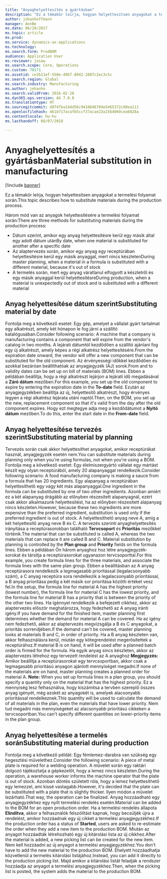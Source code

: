 ```yaml
---
title: "Anyaghelyettesítés a gyártásban"
description: "Ez a témakör leírja, hogyan helyettesítsen anyagokat a termelési folyamat során."
author: johanhoffmann
manager: AnnBe
ms.date: 06/20/2017
ms.topic: article
ms.prod: 
ms.service: dynamics-ax-applications
ms.technology: 
ms.search.form: ProdBOM
audience: Application User
ms.reviewer: josaw
ms.search.scope: Core, Operations
ms.custom: 70171
ms.assetid: ce3b11ef-550e-49b7-8942-2607c2ec3c5c
ms.search.region: Global
ms.search.industry: Manufacturing
ms.author: johanho
ms.search.validFrom: 2016-02-28
ms.dyn365.ops.version: AX 7.0.0
ms.translationtype: HT
ms.sourcegitcommit: d9747ba144d56c9410846769e5465372c89ea111
ms.openlocfilehash: 461b717acafb5ccf37acae23a1564069cea6828a
ms.contentlocale: hu-hu
ms.lasthandoff: 08/07/2018

---
```


# <a name="material-substitution-in-manufacturing"></a><span data-ttu-id="52f4f-103">Anyaghelyettesítés a gyártásban</span><span class="sxs-lookup"><span data-stu-id="52f4f-103">Material substitution in manufacturing</span></span>

[!include [banner](../includes/banner.md)]

<span data-ttu-id="52f4f-104">Ez a témakör leírja, hogyan helyettesítsen anyagokat a termelési folyamat során.</span><span class="sxs-lookup"><span data-stu-id="52f4f-104">This topic describes how to substitute materials during the production process.</span></span> 

<span data-ttu-id="52f4f-105">Három mód van az anyagok helyettesítésére a termelési folyamat során:</span><span class="sxs-lookup"><span data-stu-id="52f4f-105">There are three methods for substituting materials during the production process:</span></span>

-   <span data-ttu-id="52f4f-106">Dátum szerint, amikor egy anyag helyettesítésre kerül egy másik által egy adott dátum után</span><span class="sxs-lookup"><span data-stu-id="52f4f-106">By date, when one material is substituted for another after a specific date</span></span>
-   <span data-ttu-id="52f4f-107">Az alaptervezés során, amikor egy anyag egy receptúrában helyettesítésre kerül egy másik anyaggal, mert nincs készleten</span><span class="sxs-lookup"><span data-stu-id="52f4f-107">During master planning, when a material in a formula is substituted with a different material, because it's out of stock</span></span>
-   <span data-ttu-id="52f4f-108">A termelés során, mert egy anyag váratlanul elfogyott a készletről és egy másik anyaggal kerül helyettesítésre</span><span class="sxs-lookup"><span data-stu-id="52f4f-108">During production, when a material is unexpectedly out of stock and is substituted with a different material</span></span>

## <a name="substituting-material-by-date"></a><span data-ttu-id="52f4f-109">Anyag helyettesítése dátum szerint</span><span class="sxs-lookup"><span data-stu-id="52f4f-109">Substituting material by date</span></span>
<span data-ttu-id="52f4f-110">Fontolja meg a következő esetet: Egy gép, amelyet a vállalat gyárt tartalmat egy alkatrészt, amely két hónapon le fog járni a szállító katalógusában.</span><span class="sxs-lookup"><span data-stu-id="52f4f-110">Consider following scenario: A machine that a company is manufacturing contains a component that will expire from the vendor's catalog in two months.</span></span> <span data-ttu-id="52f4f-111">A lejárati dátumtól kezdődően a szállító ajánlani fog egy új alkatrészt, amely képes a régi alkatrész helyettesítésére.</span><span class="sxs-lookup"><span data-stu-id="52f4f-111">From the expiration date onward, the vendor will offer a new component that can be substituted for the old component.</span></span> <span data-ttu-id="52f4f-112">Az érvényességi időkkel kezdődően és azokkal bezáróan beállíthatóak az anyagjegyzék (AJ) sorok.</span><span class="sxs-lookup"><span data-stu-id="52f4f-112">From and to validity dates can be set up on bill of materials (BOM) lines.</span></span> <span data-ttu-id="52f4f-113">Ebben a példában beállítja, hogy a régi alkatrészt lejárjon a lejárati idő megadásával a **Záró dátum** mezőben.</span><span class="sxs-lookup"><span data-stu-id="52f4f-113">For this example, you set up the old component to expire by entering the expiration date in the **To-date** field.</span></span> <span data-ttu-id="52f4f-114">Ezután az anyagjegyzékben beállítja az új, helyettesítő alkatrészt, hogy érvényes legyen a régi alkatrész lejárata utáni naptól.</span><span class="sxs-lookup"><span data-stu-id="52f4f-114">Then, on the BOM, you set up the new, replacement component so that it's valid from the day after the old component expires.</span></span> <span data-ttu-id="52f4f-115">Hogy ezt megtegye adja meg a kezdődátumot a **Nyitó dátum** mezőben.</span><span class="sxs-lookup"><span data-stu-id="52f4f-115">To do this, enter the start date in the **From-date** field.</span></span>

## <a name="substituting-material-by-planning"></a><span data-ttu-id="52f4f-116">Anyag helyettesítése tervezés szerint</span><span class="sxs-lookup"><span data-stu-id="52f4f-116">Substituting material by planning</span></span>
<span data-ttu-id="52f4f-117">Tervezés során csak akkor helyettesíthet anyagokat, amikor receptúrákat használ, anyagjegyzék esetén nem.</span><span class="sxs-lookup"><span data-stu-id="52f4f-117">You can substitute materials during planning only when you're using formulas, not when you're using a BOM.</span></span> <span data-ttu-id="52f4f-118">Fontolja meg a következő esetet: Egy élelmiszergyártó vállalat egy mártást készít egy olyan receptúrából, amely 20 alapanyaggal rendelkezik.</span><span class="sxs-lookup"><span data-stu-id="52f4f-118">Consider following scenario: A food manufacturing company is making a sauce from a formula that has 20 ingredients.</span></span> <span data-ttu-id="52f4f-119">Egy alapanyag a receptúrában helyettesíthető egy vagy két más alapanyaggal.</span><span class="sxs-lookup"><span data-stu-id="52f4f-119">One ingredient in the formula can be substituted by one of two other ingredients.</span></span> <span data-ttu-id="52f4f-120">Azonban amiért ez a két alapanyag drágább az előnyben részesített alapanyagnál, ezért csak akkor alkalmazunk helyettesítést, ha az előnyben részesített alapanyag nincs készleten.</span><span class="sxs-lookup"><span data-stu-id="52f4f-120">However, because these two ingredients are more expensive than the preferred ingredient, substitution is used only if the preferred ingredient is out of stock.</span></span> <span data-ttu-id="52f4f-121">A helyettesíthető anyag neve A, amíg a két helyettesítő anyag neve B és C. A tervezés szerinti anyaghelyettesítés irányítása a receptúrasorokban található **Tervcsoport** és **Prioritás** mezőkkel történik.</span><span class="sxs-lookup"><span data-stu-id="52f4f-121">The material that can be substituted is called A, whereas the two materials that can replace it are called B and C. Material substitution by planning is controlled by the **Plan group** and **Priority** fields on the formula lines.</span></span> <span data-ttu-id="52f4f-122">Ebben a példában Ön három anyaghoz hoz létre anyagjegyzék-sorokat és társítja a receptúrasorokat ugyanazon tervcsoporttal.</span><span class="sxs-lookup"><span data-stu-id="52f4f-122">For this example, you create formula lines for the three materials, and associate the formula lines with the same plan group.</span></span> <span data-ttu-id="52f4f-123">Ebben a beállításban az A anyag receptúrasora rendelkezik a legmagasabb prioritással (legalacsonyabb szám), a C anyag receptúra sora rendelkezik a legalacsonyabb prioritással, a B anyag prioritása pedig a két másik sor prioritása közötti értéket vesz fel.</span><span class="sxs-lookup"><span data-stu-id="52f4f-123">In the setup, the formula line for material A has the highest priority (lowest number), the formula line for material C has the lowest priority, and the formula line for material B has a priority that is between the priority of the other two lines.</span></span> <span data-ttu-id="52f4f-124">Ha igénnyel rendelkezik a befejezett cikkhez, akkor az alaptervezés először meghatározza, hogy fedezhető az A anyag iránti igény.</span><span class="sxs-lookup"><span data-stu-id="52f4f-124">If you have demand for the finished item, master planning first determines whether the demand for material A can be covered.</span></span> <span data-ttu-id="52f4f-125">Ha az igény nem fedezhető, akkor az alaptervezés megvizsgálja a B és C anyagokat, a prioritás sorrendjében.</span><span class="sxs-lookup"><span data-stu-id="52f4f-125">If the demand can't be covered, master planning looks at materials B and C, in order of priority.</span></span> <span data-ttu-id="52f4f-126">Ha a B anyag készleten van, akkor felhasználásra kerül, miután egy kötegrendelést megerősítettek a receptúrához.</span><span class="sxs-lookup"><span data-stu-id="52f4f-126">If material B is on hand, it will be used after a planned batch order is firmed for the formula.</span></span> <span data-ttu-id="52f4f-127">Ha egyik anyag sincs készleten, akkor az alaptervezés létrehoz egy tervezett rendelést az A anyaghoz **Megjegyzés:** Amikor beállítja a receptúrasorokat egy tervcsoportban, akkor csak a legmagasabb prioritású anyagon ajánlott mennyiséget megadni.</span><span class="sxs-lookup"><span data-stu-id="52f4f-127">If none of the materials are on hand, master planning creates a planned order for material A. **Note:** When you set up formula lines in a plan group, you should specify a quantity only on the material that has the highest priority.</span></span> <span data-ttu-id="52f4f-128">Ez a mennyiség lesz felhasználva, hogy kiszámítsa a tervben szereplő összes anyag igényét, még azokét az anyagokét is, amelyek alacsonyabb prioritással rendelkeznek.</span><span class="sxs-lookup"><span data-stu-id="52f4f-128">This quantity will be used to calculate the demand of all materials in the plan, even the materials that have lower priority.</span></span> <span data-ttu-id="52f4f-129">Nem tud megadni más mennyiségeket az alacsonyabb prioritású cikkeken a tervcsoportban.</span><span class="sxs-lookup"><span data-stu-id="52f4f-129">You can't specify different quantities on lower-priority items in the plan group.</span></span>

## <a name="substituting-material-during-production"></a><span data-ttu-id="52f4f-130">Anyag helyettesítése a termelés során</span><span class="sxs-lookup"><span data-stu-id="52f4f-130">Substituting material during production</span></span>
<span data-ttu-id="52f4f-131">Fontolja meg a következő példát: Egy fémlemez-darabra van szükség egy hegesztési művelethez.</span><span class="sxs-lookup"><span data-stu-id="52f4f-131">Consider the following scenario: A piece of metal plate is required for a welding operation.</span></span> <span data-ttu-id="52f4f-132">A művelet során egy raktári dolgozó tájékoztatja a gépkezelőt, hogy a lemez nincs készleten.</span><span class="sxs-lookup"><span data-stu-id="52f4f-132">During the operation, a warehouse worker informs the machine operator that the plate is out of stock.</span></span> <span data-ttu-id="52f4f-133">Azonban döntés született róla, hogy a lemez helyettesíthető egy lemezzel, ami kissé vastagabb.</span><span class="sxs-lookup"><span data-stu-id="52f4f-133">However, it's decided that the plate can be substituted with a plate that is slightly thicker.</span></span> <span data-ttu-id="52f4f-134">Ilyen módon a művelet lezárható.</span><span class="sxs-lookup"><span data-stu-id="52f4f-134">That way, the operation can be finalized.</span></span> <span data-ttu-id="52f4f-135">Anyag hozzáadható egy anyagjegyzékhez egy nyílt termelési rendelés esetén.</span><span class="sxs-lookup"><span data-stu-id="52f4f-135">Material can be added to the BOM for an open production order.</span></span> <span data-ttu-id="52f4f-136">Ha a termelési rendelés állapota **Elindítva**, akkor a felhasználók felszólítást kapnak, hogy becsüljék újra a rendelést, amikor hozzáadnak egy új cikket a termelési anyagjegyzékhez.</span><span class="sxs-lookup"><span data-stu-id="52f4f-136">If the production order has a status of **Started**, users are asked to re-estimate the order when they add a new item to the production BOM.</span></span> <span data-ttu-id="52f4f-137">Miután az anyagot hozzáadták létrehozható egy új kitárolási lista az új cikkhez.</span><span class="sxs-lookup"><span data-stu-id="52f4f-137">After the material is added, a new picking list can be created for the new item.</span></span> <span data-ttu-id="52f4f-138">Nem kell hozzáadni az új anyagot a termelési anyagjegyzékhez.</span><span class="sxs-lookup"><span data-stu-id="52f4f-138">You don't have to add the new material to the production BOM.</span></span> <span data-ttu-id="52f4f-139">Ehelyett hozzáadhatja közvetlenül a termelés kitárolási listájához.</span><span class="sxs-lookup"><span data-stu-id="52f4f-139">Instead, you can add it directly to the production picking list.</span></span> <span data-ttu-id="52f4f-140">Majd amikor a kitárolási listát feladják a rendszer hozzáadja az anyagot a termelési anyagjegyzékhez.</span><span class="sxs-lookup"><span data-stu-id="52f4f-140">Then, when the picking list is posted, the system adds the material to the production BOM.</span></span>




